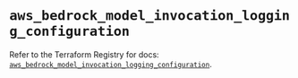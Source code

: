 # `aws_bedrock_model_invocation_logging_configuration`

Refer to the Terraform Registry for docs: [`aws_bedrock_model_invocation_logging_configuration`](https://registry.terraform.io/providers/hashicorp/aws/6.6.0/docs/resources/bedrock_model_invocation_logging_configuration).
